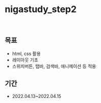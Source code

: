 <h1>nigastudy_step2</h1><br>

<h2>목표</h2>
<ul>
  <li>html, css 활용</li>
  <li>레이아웃 기초</li>
  <li>스위치버튼, 탭바, 검색바, 애니메이션 등 적용</li>
</ul>
<h2>기간</h2>
<ul>
<li>2022.04.13~2022.04.15</li>
</ul>
